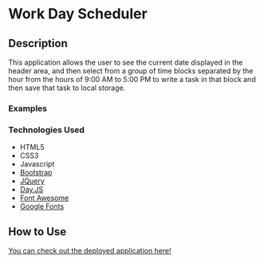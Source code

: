 # Work Day Scheduler

## Description

This application allows the user to see the current date displayed in the header area, and then select from a group of time blocks separated by the hour from the hours of 9:00 AM to 5:00 PM to write a task in that block and then save that task to local storage.

### Examples

### Technologies Used

- HTML5
- CSS3
- Javascript
- [Bootstrap](https://getbootstrap.com/)
- [JQuery](https://jquery.com/)
- [Day.JS](https://day.js.org/)
- [Font Awesome](https://fontawesome.com/)
- [Google Fonts](https://fonts.google.com/)

## How to Use

[You can check out the deployed application here!](https://chris-messa.github.io/Work-Day-Planner/)
